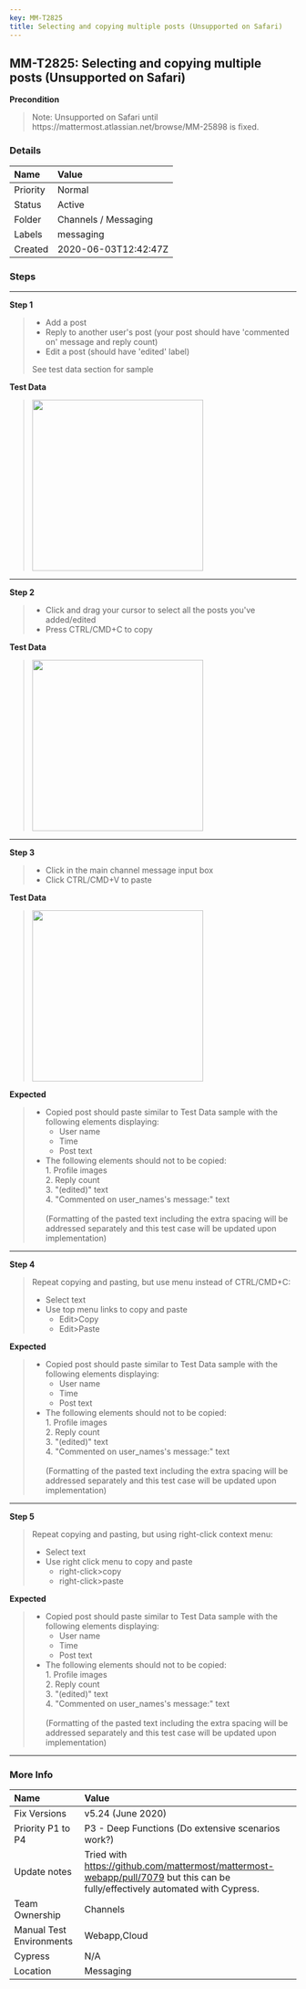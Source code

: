 ```yaml
---
key: MM-T2825
title: Selecting and copying multiple posts (Unsupported on Safari)
---
```


## MM-T2825: Selecting and copying multiple posts (Unsupported on Safari)

**Precondition**

> <article>Note: Unsupported on Safari until https://mattermost.atlassian.net/browse/MM-25898 is fixed.</article>

### Details

| Name     | Value                |
| :------- | :------------------- |
| Priority | Normal               |
| Status   | Active               |
| Folder   | Channels / Messaging |
| Labels   | messaging            |
| Created  | 2020-06-03T12:42:47Z |

### Steps

<hr/>

**Step 1**

> <article><ul><li>Add a post</li><li>Reply to another user's post (your post should have 'commented on' message and reply count)</li><li>Edit a post (should have 'edited' label)</li></ul>See test data section for sample</article>

**Test Data**

> <article><img src="https://smartbear-tm4j-prod-us-west-2-attachment-rich-text.s3.us-west-2.amazonaws.com/embedded-f3277290f945470c4add5d21ef3dc7ca7b74388fc7152bfb6b99ae58c66a95a8-1591187629861-1591187629861.png" style="width: 300px;" class="fr-fic fr-fil fr-dib"></article>

<hr/>

**Step 2**

> <article><ul><li>Click and drag your cursor to select all the posts you've added/edited</li><li>Press CTRL/CMD+C to copy</li></ul></article>

**Test Data**

> <article><img src="https://smartbear-tm4j-prod-us-west-2-attachment-rich-text.s3.us-west-2.amazonaws.com/embedded-f3277290f945470c4add5d21ef3dc7ca7b74388fc7152bfb6b99ae58c66a95a8-1591187653541-1591187653541.png" style="width: 300px;" class="fr-fic fr-fil fr-dib"></article>

<hr/>

**Step 3**

> <article><ul><li>Click in the main channel message input box</li><li>Click CTRL/CMD+V to paste</li></ul></article>

**Test Data**

> <article><img src="https://smartbear-tm4j-prod-us-west-2-attachment-rich-text.s3.us-west-2.amazonaws.com/embedded-f3277290f945470c4add5d21ef3dc7ca7b74388fc7152bfb6b99ae58c66a95a8-1591187696469-1591187696469.png" style="width: 300px;" class="fr-fic fr-fil fr-dib"></article>

**Expected**

> <article><ul><li>Copied post should paste similar to Test Data sample with the following elements displaying:<ul><li>User name</li><li>Time</li><li>Post text</li></ul></li><li>The following elements should not to be copied:<br>1. Profile images<br>2. Reply count<br>3. "(edited)" text<br>4. "Commented on user_names's message:" text<br><br>(Formatting of the pasted text including the extra spacing will be addressed separately and this test case will be updated upon implementation)</li></ul></article>

<hr/>

**Step 4**

> <article>Repeat copying and pasting, but use menu instead of CTRL/CMD+C:<br><ul><li>Select text</li><li>Use top menu links to copy and paste<ul><li>Edit&gt;Copy</li><li>Edit&gt;Paste</li></ul></li></ul></article>

**Expected**

> <article><ul><li>Copied post should paste similar to Test Data sample with the following elements displaying:<ul><li>User name</li><li>Time</li><li>Post text</li></ul></li><li>The following elements should not to be copied:<br>1. Profile images<br>2. Reply count<br>3. "(edited)" text<br>4. "Commented on user_names's message:" text<br><br>(Formatting of the pasted text including the extra spacing will be addressed separately and this test case will be updated upon implementation)</li></ul></article>

<hr/>

**Step 5**

> <article>Repeat copying and pasting, but using right-click context menu:<br><ul><li>Select text</li><li>Use right click menu to copy and paste<ul><li>right-click&gt;copy</li><li>right-click&gt;paste</li></ul></li></ul></article>

**Expected**

> <article><ul><li>Copied post should paste similar to Test Data sample with the following elements displaying:<ul><li>User name</li><li>Time</li><li>Post text</li></ul></li><li>The following elements should not to be copied:<br>1. Profile images<br>2. Reply count<br>3. "(edited)" text<br>4. "Commented on user_names's message:" text<br><br>(Formatting of the pasted text including the extra spacing will be addressed separately and this test case will be updated upon implementation)</li></ul></article>

<hr/>

### More Info

| Name                     | Value                                                                                                                          |
| :----------------------- | :----------------------------------------------------------------------------------------------------------------------------- |
| Fix Versions             | v5.24 (June 2020)                                                                                                              |
| Priority P1 to P4        | P3 - Deep Functions (Do extensive scenarios work?)                                                                             |
| Update notes             | Tried with https://github.com/mattermost/mattermost-webapp/pull/7079 but this can be fully/effectively automated with Cypress. |
| Team Ownership           | Channels                                                                                                                       |
| Manual Test Environments | Webapp,Cloud                                                                                                                   |
| Cypress                  | N/A                                                                                                                            |
| Location                 | Messaging                                                                                                                      |
